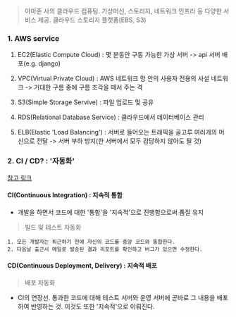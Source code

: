 
> 아마존 사의 클라우드 컴퓨팅. 가상머신, 스토리지, 네트워크 인프라 등 다양한 서비스 제공. 클라우드 스토리지 플랫폼(EBS, S3)

### 1. AWS service

1. EC2(Elastic Compute Cloud) : 몇 분동안 구동 가능한 가상 서버 -> api 서버 배포(e.g. django)

2. VPC(Virtual Private Cloud) : AWS 네트워크 망 안의 사용자 전용의 사설 네트워크 -> 거대한 구름 중에 구름 조각을 떼서 주는 격

3. S3(Simple Storage Servive) : 파일 업로드 및 공유

4. RDS(Relational Database Service) : 클라우드에서 데이터베이스 관리

5. ELB(Elastic 'Load Balancing') : 서버로 들어오는 트래픽을 골고루 여러개의 머신으로 전달 -> 서버 부하 방지(한 서버에서 모두 감당하지 않아도 될 것)

### 2. CI / CD? : '자동화'
[참고 링크](https://itholic.github.io/qa-cicd/)

#### CI(Continuous Integration) : 지속적 통합
- 개발을 하면서 코드에 대한 '통합'을 '지속적'으로 진행함으로써 품질 유지

> 빌드 및 테스트 자동화

```
1. 모든 개발자는 퇴근하기 전에 자신의 코드를 중앙 코드와 통합한다.
2. 다음날 출근시 메일로 발송된 결과 리포트를 확인하고 버그가 있으면 수정한다.
```

#### CD(Continuous Deployment, Delivery) : 지속적 배포
> 배포 자동화

- CI의 연장선. 통과한 코드에 대해 테스트 서버와 운영 서버에 곧바로 그 내용을 배포하여 반영하는 것. 이것도 또한 '지속적'으로 이뤄진다.
